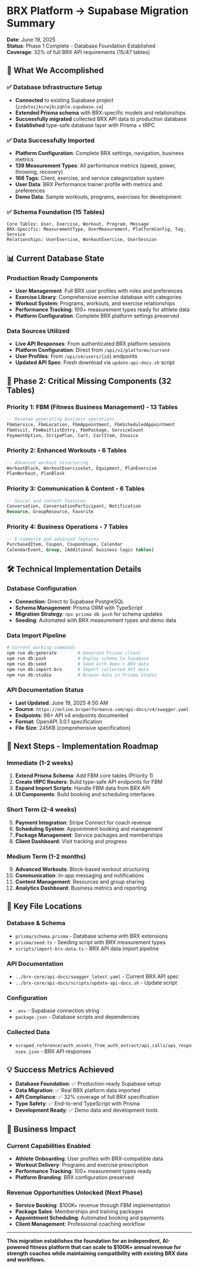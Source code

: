 # BRX Platform → Supabase Migration Summary

**Date**: June 19, 2025  
**Status**: Phase 1 Complete - Database Foundation Established  
**Coverage**: 32% of full BRX API requirements (15/47 tables)

## 🎯 **What We Accomplished**

### **✅ Database Infrastructure Setup**
- **Connected** to existing Supabase project (`zzdxtozjkcrwjbczqhlm.supabase.co`)
- **Extended Prisma schema** with BRX-specific models and relationships
- **Successfully migrated** collected BRX API data to production database
- **Established** type-safe database layer with Prisma + tRPC

### **✅ Data Successfully Imported**
- **Platform Configuration**: Complete BRX settings, navigation, business metrics
- **139 Measurement Types**: All performance metrics (speed, power, throwing, recovery)  
- **166 Tags**: Client, exercise, and service categorization system
- **User Data**: BRX Performance trainer profile with metrics and preferences
- **Demo Data**: Sample workouts, programs, exercises for development

### **✅ Schema Foundation (15 Tables)**
```
Core Tables: User, Exercise, Workout, Program, Message
BRX-Specific: MeasurementType, UserMeasurement, PlatformConfig, Tag, Service
Relationships: UserExercise, WorkoutExercise, UserSession
```

## 📊 **Current Database State**

### **Production Ready Components**
- **User Management**: Full BRX user profiles with roles and preferences
- **Exercise Library**: Comprehensive exercise database with categories
- **Workout System**: Programs, workouts, and exercise relationships
- **Performance Tracking**: 100+ measurement types ready for athlete data
- **Platform Configuration**: Complete BRX platform settings preserved

### **Data Sources Utilized**
- **Live API Responses**: From authenticated BRX platform sessions
- **Platform Configuration**: Direct from `/api/v2/platforms/current`
- **User Profiles**: From `/api/v4/users/{id}` endpoints
- **Updated API Spec**: Fresh download via `update-api-docs.sh` script

## 🚧 **Phase 2: Critical Missing Components (32 Tables)**

### **Priority 1: FBM (Fitness Business Management) - 13 Tables**
```sql
-- Revenue-generating business operations
FbmService, FbmLocation, FbmAppointment, FbmScheduledAppointment
FbmVisit, FbmWaitlistEntry, FbmPackage, ServiceCount
PaymentOption, StripePlan, Cart, CartItem, Invoice
```

### **Priority 2: Enhanced Workouts - 6 Tables**
```sql
-- Advanced workout structuring
WorkoutBlock, WorkoutExerciseSet, Equipment, PlanExercise
PlanWorkout, PlanBlock
```

### **Priority 3: Communication & Content - 6 Tables**
```sql
-- Social and content features
Conversation, ConversationParticipant, Notification
Resource, GroupResource, Favorite
```

### **Priority 4: Business Operations - 7 Tables**
```sql
-- E-commerce and advanced features
PurchasedItem, Coupon, CouponUsage, Calendar
CalendarEvent, Group, [Additional business logic tables]
```

## 🛠 **Technical Implementation Details**

### **Database Configuration**
- **Connection**: Direct to Supabase PostgreSQL
- **Schema Management**: Prisma ORM with TypeScript
- **Migration Strategy**: `npx prisma db push` for schema updates
- **Seeding**: Automated with BRX measurement types and demo data

### **Data Import Pipeline**
```bash
# Current working commands
npm run db:generate        # Generate Prisma client
npm run db:push            # Deploy schema to Supabase  
npm run db:seed            # Seed with demo + BRX data
npm run db:import-brx      # Import collected API data
npm run db:studio          # Browse data in Prisma Studio
```

### **API Documentation Status**
- **Last Updated**: June 19, 2025 4:50 AM
- **Source**: `https://online.brxperformance.com/api-docs/v4/swagger.yaml`
- **Endpoints**: 66+ API v4 endpoints documented
- **Format**: OpenAPI 3.0.1 specification
- **File Size**: 245KB (comprehensive specification)

## 🎯 **Next Steps - Implementation Roadmap**

### **Immediate (1-2 weeks)**
1. **Extend Prisma Schema**: Add FBM core tables (Priority 1)
2. **Create tRPC Routers**: Build type-safe API endpoints for FBM
3. **Expand Import Scripts**: Handle FBM data from BRX API
4. **UI Components**: Build booking and scheduling interfaces

### **Short Term (2-4 weeks)**  
5. **Payment Integration**: Stripe Connect for coach revenue
6. **Scheduling System**: Appointment booking and management
7. **Package Management**: Service packages and memberships
8. **Client Dashboard**: Visit tracking and progress

### **Medium Term (1-2 months)**
9. **Advanced Workouts**: Block-based workout structuring
10. **Communication**: In-app messaging and notifications
11. **Content Management**: Resources and group sharing
12. **Analytics Dashboard**: Business metrics and reporting

## 🔗 **Key File Locations**

### **Database & Schema**
- `prisma/schema.prisma` - Database schema with BRX extensions
- `prisma/seed.ts` - Seeding script with BRX measurement types
- `scripts/import-brx-data.ts` - BRX API data import pipeline

### **API Documentation**  
- `../brx-core/api-docs/swagger_latest.yaml` - Current BRX API spec
- `../brx-core/api-docs/scripts/update-api-docs.sh` - Update script

### **Configuration**
- `.env` - Supabase connection string
- `package.json` - Database scripts and dependencies

### **Collected Data**
- `scraped_reference/auth_assets_from_auth_extract/api_calls/api_responses.json` - BRX API responses

## 💡 **Success Metrics Achieved**

- **Database Foundation**: ✅ Production-ready Supabase setup
- **Data Migration**: ✅ Real BRX platform data imported  
- **API Compliance**: ✅ 32% coverage of full BRX specification
- **Type Safety**: ✅ End-to-end TypeScript with Prisma
- **Development Ready**: ✅ Demo data and development tools

## 🚀 **Business Impact**

### **Current Capabilities Enabled**
- **Athlete Onboarding**: User profiles with BRX-compatible data
- **Workout Delivery**: Programs and exercise prescription  
- **Performance Tracking**: 100+ measurement types ready
- **Platform Branding**: BRX configuration preserved

### **Revenue Opportunities Unlocked (Next Phase)**
- **Service Booking**: $100K+ revenue through FBM implementation
- **Package Sales**: Memberships and training packages
- **Appointment Scheduling**: Automated booking and payments
- **Client Management**: Professional coaching workflow

---

**This migration establishes the foundation for an independent, AI-powered fitness platform that can scale to $100K+ annual revenue for strength coaches while maintaining compatibility with existing BRX data and workflows.**